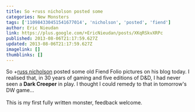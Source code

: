 ```yaml
---
title: So +russ nicholson posted some
categories: New Monsters
tags: ['110984330451541677014', 'nicholson', 'posted', 'fiend']
author: Eric Nieudan
link: https://plus.google.com/+EricNieudan/posts/XKqRSkvXRPc
published: 2013-08-06T21:17:59.627Z
updated: 2013-08-06T21:17:59.627Z
imagelink: []
thumblinks: []
---
```


So <span class="proflinkWrapper"><span class="proflinkPrefix">+</span><a class="proflink" href="https://plus.google.com/110984330451541677014" oid="110984330451541677014">russ nicholson</a></span> posted some old Fiend Folio pictures on his blog today. I realised that, in 30 years of gaming and five editions of D&amp;D, I had never seen a <b>Dark Creeper</b> in play. I thought I could remedy to that in tomorrow&#39;s DW game...<br /><br />This is my first fully written monster, feedback welcome.